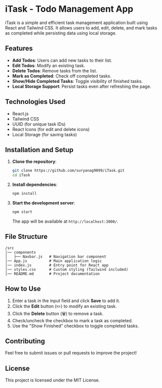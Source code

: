 # iTask - Todo Management App

iTask is a simple and efficient task management application built using React and Tailwind CSS. It allows users to add, edit, delete, and mark tasks as completed while persisting data using local storage.

## Features

- **Add Todos**: Users can add new tasks to their list.
- **Edit Todos**: Modify an existing task.
- **Delete Todos**: Remove tasks from the list.
- **Mark as Completed**: Check off completed tasks.
- **Show/Hide Completed Tasks**: Toggle visibility of finished tasks.
- **Local Storage Support**: Persist tasks even after refreshing the page.

## Technologies Used

- React.js
- Tailwind CSS
- UUID (for unique task IDs)
- React Icons (for edit and delete icons)
- Local Storage (for saving tasks)

## Installation and Setup

1. **Clone the repository**:
   ```sh
   git clone https://github.com/suryanag9099/iTask.git
   cd iTask
   ```

2. **Install dependencies**:
   ```sh
   npm install
   ```

3. **Start the development server**:
   ```sh
   npm start
   ```

   The app will be available at `http://localhost:3000/`.

## File Structure

```
/src
│── components
│   ├── Navbar.js   # Navigation bar component
│── App.js          # Main application logic
│── index.js        # Entry point for React app
│── styles.css      # Custom styling (Tailwind included)
│── README.md       # Project documentation
```

## How to Use

1. Enter a task in the input field and click **Save** to add it.
2. Click the **Edit** button (✏️) to modify an existing task.
3. Click the **Delete** button (🗑️) to remove a task.
4. Check/uncheck the checkbox to mark a task as completed.
5. Use the "Show Finished" checkbox to toggle completed tasks.

## Contributing

Feel free to submit issues or pull requests to improve the project!

## License

This project is licensed under the MIT License.

